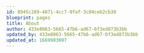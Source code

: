 ```yaml
---
id: 8945c289-4871-4cc7-9faf-3c04ceb2cb30
blueprint: pages
title: About
author: 433e8063-5665-47b6-ad67-6f3ed873b3bb
updated_by: 433e8063-5665-47b6-ad67-6f3ed873b3bb
updated_at: 1669983007
---
```

